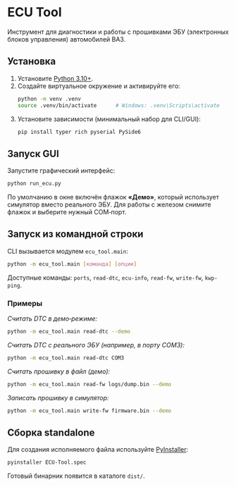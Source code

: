# ECU Tool

Инструмент для диагностики и работы с прошивками ЭБУ (электронных блоков управления) автомобилей ВАЗ.

## Установка

1. Установите [Python 3.10+](https://www.python.org/).
2. Создайте виртуальное окружение и активируйте его:
   ```bash
   python -m venv .venv
   source .venv/bin/activate      # Windows: .venv\Scripts\activate
   ```
3. Установите зависимости (минимальный набор для CLI/GUI):
   ```bash
   pip install typer rich pyserial PySide6
   ```

## Запуск GUI

Запустите графический интерфейс:
```bash
python run_ecu.py
```
По умолчанию в окне включён флажок **«Демо»**, который использует симулятор вместо реального ЭБУ. Для работы с железом снимите флажок и выберите нужный COM‑порт.

## Запуск из командной строки

CLI вызывается модулем `ecu_tool.main`:
```bash
python -m ecu_tool.main [команда] [опции]
```
Доступные команды: `ports`, `read-dtc`, `ecu-info`, `read-fw`, `write-fw`, `kwp-ping`.

### Примеры

*Считать DTC в демо‑режиме:*
```bash
python -m ecu_tool.main read-dtc --demo
```

*Считать DTC с реального ЭБУ (например, в порту COM3):*
```bash
python -m ecu_tool.main read-dtc COM3
```

*Считать прошивку в файл (демо):*
```bash
python -m ecu_tool.main read-fw logs/dump.bin --demo
```

*Записать прошивку в симулятор:*
```bash
python -m ecu_tool.main write-fw firmware.bin --demo
```

## Сборка standalone

Для создания исполняемого файла используйте [PyInstaller](https://pyinstaller.org/):
```bash
pyinstaller ECU-Tool.spec
```
Готовый бинарник появится в каталоге `dist/`.

